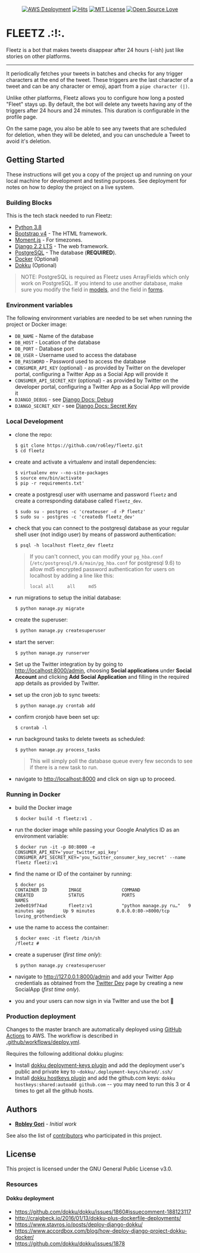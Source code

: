 <p align="center">
    <a href="#"><img src="https://github.com/ro6ley/fleetz/workflows/AWS%20Deployment/badge.svg" alt="AWS Deployment"></a>
    <a href="http://hits.dwyl.com/ro6ley/fleetz"><img src="http://hits.dwyl.com/ro6ley/fleetz.svg" alt="Hits"></a>
    <a href="https://www.gnu.org/licenses/gpl-3.0"><img src="https://img.shields.io/badge/License-GPLv3-blue.svg" alt="MIT License"></a>
    <a href="https://github.com/ellerbrock/open-source-badge/"><img src="https://badges.frapsoft.com/os/v1/open-source.png?v=103" alt="Open Source Love"></a>
</p>

<p align="center">
  <h1>FLEETZ .:!:.</h1>
</p>

Fleetz is a bot that makes tweets disappear after 24 hours (-ish) just like stories on other platforms.

---

It periodically fetches your tweets in batches and checks for any trigger characters at the end of the tweet. These triggers are the last character of a tweet and can be any character or emoji, apart from a `pipe character (|)`.

Unlike other platforms, Fleetz allows you to configure how long a posted "Fleet" stays up. By default, the bot will delete any tweets having any of the triggers after 24 hours and 24 minutes. This duration is configurable in the profile page.

On the same page, you also be able to see any tweets that are scheduled for deletion, when they will be deleted, and you can unschedule a Tweet to avoid it's deletion.

## Getting Started

These instructions will get you a copy of the project up and running on your local machine for development and testing purposes. See deployment for notes on how to deploy the project on a live system.

### Building Blocks

This is the tech stack needed to run Fleetz:

* [Python 3.8](https://www.python.org/downloads/)
* [Bootstrap v4](https://getbootstrap.com) - The HTML framework.
* [Moment.js](https://momentjs.com) - For timezones.
* [Django 2.2 LTS](https://www.djangoproject.com/) - The web framework.
* [PostgreSQL](https://www.postgresql.org/) - The database (**REQUIRED**).
* [Docker](https://www.docker.com/get-started) (Optional)
* [Dokku](http://dokku.viewdocs.io/dokku~v0.20.4/getting-started/installation/) (Optional)

> NOTE: PostgreSQL is required as Fleetz uses ArrayFields which only work on PostgreSQL. If you intend to use another database, make sure you modify the field in [models](fleetz/models.py), and the field in [forms](fleetz/forms.py).

### Environment variables

The following environment variables are needed to be set when running the project or Docker image:

* `DB_NAME` - Name of the database
* `DB_HOST` - Location of the database
* `DB_PORT` - Database port
* `DB_USER` - Username used to access the database
* `DB_PASSWORD` - Password used to access the database
* `CONSUMER_API_KEY` (optional) - as provided by Twitter on the developer portal, configuring a Twitter App as a Social App will provide it
* `CONSUMER_API_SECRET_KEY` (optional) - as provided by Twitter on the developer portal, configuring a Twitter App as a Social App will provide it
* `DJANGO_DEBUG` - see [Django Docs: Debug](https://docs.djangoproject.com/en/3.0/ref/settings/#debug)
* `DJANGO_SECRET_KEY` - see [Django Docs: Secret Key](https://docs.djangoproject.com/en/3.0/ref/settings/#secret-key)

### Local Development

* clone the repo:

    ```
    $ git clone https://github.com/ro6ley/fleetz.git
    $ cd fleetz
    ```

* create and activate a virtualenv and install dependencies:

    ```
    $ virtualenv env --no-site-packages
    $ source env/bin/activate
    $ pip -r requirements.txt'
    ```

* create a postgresql user with username and password `fleetz` and create a corresponding database called `fleetz_dev`.

    ```
    $ sudo su - postgres -c 'createuser -d -P fleetz'
    $ sudo su - postgres -c 'createdb fleetz_dev'
    ```

* check that you can connect to the postgresql database as your regular shell user (not indigo user) by means of password authentication:

    ```
    $ psql -h localhost fleetz_dev fleetz
    ```

    > If you can't connect, you can modify your `pg_hba.conf` (`/etc/postgresql/9.6/main/pg_hba.conf` for postgresql 9.6) to allow md5 encrypted password authentication for users on localhost by adding a line like this:
    > ```
    > local	all		all     md5
    > ```

* run migrations to setup the initial database:
    ```
    $ python manage.py migrate
    ```

* create the superuser:

    ```bash
    $ python manage.py createsuperuser
    ```

* start the server:

    ```bash
    $ python manage.py runserver
    ```

* Set up the Twitter integration by by going to [http://localhost:8000/admin](http://localhost:8000/admin), choosing **Social applications** under **Social Account** and clicking **Add Social Application** and filling in the required app details as provided by Twitter.

* set up the cron job to sync tweets:
    ```
    $ python manage.py crontab add
    ```

* confirm cronjob have been set up:
    ```
    $ crontab -l
    ```

* run background tasks to delete tweets as scheduled:
    ```
    $ python manage.py process_tasks
    ```
    > This will simply poll the database queue every few seconds to see if there is a new task to run.

* navigate to [http://localhost:8000](http://localhost:8000/) and click on sign up to proceed.

### Running in Docker

* build the Docker image
    ```
    $ docker build -t fleetz:v1 .
    ```

* run the docker image while passing your Google Analytics ID as an environment variable:
    ```
    $ docker run -it -p 80:8000 -e CONSUMER_API_KEY='your_twitter_api_key' CONSUMER_API_SECRET_KEY='you_twitter_consumer_key_secret' --name fleetz fleetz:v1
    ```

* find the name or ID of the container by running:
    ```
    $ docker ps
    CONTAINER ID        IMAGE               COMMAND                  CREATED             STATUS              PORTS                    NAMES
    2e0e019f74ad        fleetz:v1           "python manage.py ru…"   9 minutes ago       Up 9 minutes        0.0.0.0:80->8000/tcp   loving_grothendieck
    ```

* use the name to access the container:
    ```
    $ docker exec -it fleetz /bin/sh
    /fleetz #
    ```

* create a superuser (_first time only_):
    ```
    $ python manage.py createsuperuser
    ```

* navigate to http://127.0.0.1:8000/admin and add your Twitter App credentials 
  as obtained from the [Twitter Dev](https://developer.twitter.com/en/apps) page by creating a new
  SocialApp (_first time only_).

* you and your users can now sign in via Twitter and use the bot 🥳

### Production deployment

Changes to the master branch are automatically deployed using [GitHub Actions](https://github.com/ro6ley/fleetz/actions) to AWS. The
workflow is described in [.github/workflows/deploy.yml](.github/workflows/deploy.yml).

Requires the following additional dokku plugins:

* Install [dokku deployment-keys plugin](https://github.com/cedricziel/dokku-deployment-keys) and add the deployment user's public and private key to `~dokku/.deployment-keys/shared/.ssh/`
* Install [dokku hostkeys plugin](https://github.com/cedricziel/dokku-hostkeys-plugin) and add the github.com keys: `dokku hostkeys:shared:autoadd github.com` -- you may need to run this 3 or 4 times to get all the github hosts.

## Authors

* **[Robley Gori](https://github.com/ro6ley)** - *Initial work*

See also the list of [contributors](https://github.com/ro6ley/fleetz/contributors) who participated in this project.

## License

This project is licensed under the GNU General Public License v3.0.

### Resources

#### Dokku deployment
- https://github.com/dokku/dokku/issues/1860#issuecomment-188123117
- http://craigbeck.io/2016/01/13/dokku-plus-dockerfile-deployments/
- https://www.stavros.io/posts/deploy-django-dokku/
- https://www.accordbox.com/blog/how-deploy-django-project-dokku-docker/
- https://github.com/dokku/dokku/issues/1878
